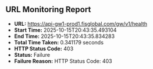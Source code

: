 ## URL Monitoring Report

- **URL:** https://api-gw1-prod1.fisglobal.com/gw/v1/health
- **Start Time:** 2025-10-15T20:43:35.493104
- **End Time:** 2025-10-15T20:43:35.834283
- **Total Time Taken:** 0.341179 seconds
- **HTTP Status Code:** 403
- **Status:** Failure
- **Failure Reason:** HTTP Status Code: 403

